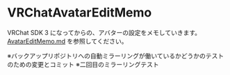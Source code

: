# VRChatAvatarEditMemo

VRChat SDK 3 になってからの、アバターの設定をメモしていきます。  
[AvatarEditMemo.md](AvatarEditMemo.md) を参照してください。

※バックアップリポジトリへの自動ミラーリングが働いているかどうかのテストのための変更とコミット
※二回目のミラーリングテスト

